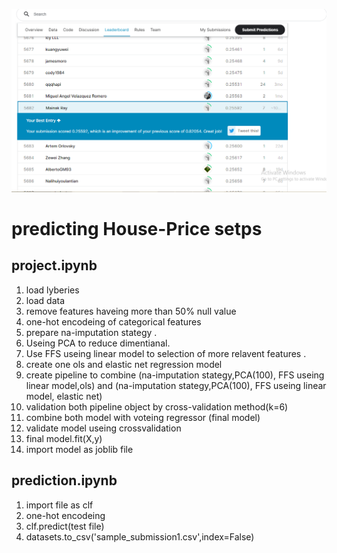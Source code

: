 
![Markdown Logo](https://github.com/mainak-cmd/House-Price/blob/main/screenshots/Kaggle_rank_2.png)


# predicting House-Price setps 
## project.ipynb 
  1) load lyberies
  2) load data 
  3) remove features haveing more than 50% null value 
  4) one-hot encodeing of categorical features 
  5) prepare na-imputation stategy .
  6) Useing PCA to reduce dimentianal.
  7) Use FFS useing linear model to selection of more  relavent features .
  8) create one ols and elastic net regression model 
  9) create pipeline to combine (na-imputation stategy,PCA(100), FFS useing linear model,ols) 
     and  (na-imputation stategy,PCA(100), FFS useing linear model, elastic net) 
  10) validation both  pipeline object by cross-validation method(k=6)
  11) combine both model with voteing regressor (final model) 
  12) validate model useing crossvalidation 
  13) final model.fit(X,y) 
  14) import model as joblib file 


## prediction.ipynb
  1) import file as clf 
  2) one-hot encodeing 
  3) clf.predict(test file) 
  4) datasets.to_csv('sample_submission1.csv',index=False) 



 
